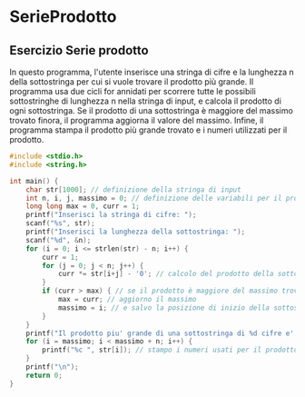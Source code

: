 # SerieProdotto
## Esercizio Serie prodotto
In questo programma, l'utente inserisce una stringa di cifre e la lunghezza n della sottostringa per cui si vuole trovare il prodotto più grande. Il programma usa due cicli for annidati per scorrere tutte le possibili sottostringhe di lunghezza n nella stringa di input, e calcola il prodotto di ogni sottostringa. Se il prodotto di una sottostringa è maggiore del massimo trovato finora, il programma aggiorna il valore del massimo. Infine, il programma stampa il prodotto più grande trovato e i numeri utilizzati per il prodotto.
```C
#include <stdio.h>
#include <string.h>

int main() {
    char str[1000]; // definizione della stringa di input
    int n, i, j, massimo = 0; // definizione delle variabili per il prodotto
    long long max = 0, curr = 1; 
    printf("Inserisci la stringa di cifre: ");
    scanf("%s", str);
    printf("Inserisci la lunghezza della sottostringa: ");
    scanf("%d", &n);
    for (i = 0; i <= strlen(str) - n; i++) {
        curr = 1;
        for (j = 0; j < n; j++) {
            curr *= str[i+j] - '0'; // calcolo del prodotto della sottostringa
        }
        if (curr > max) { // se il prodotto è maggiore del massimo trovato finora
            max = curr; // aggiorno il massimo
            massimo = i; // e salvo la posizione di inizio della sottostringa
        }
    }
    printf("Il prodotto piu' grande di una sottostringa di %d cifre e' %lld, usando i numeri:\n", n, max);
    for (i = massimo; i < massimo + n; i++) {
        printf("%c ", str[i]); // stampo i numeri usati per il prodotto
    }
    printf("\n");
    return 0;
}
```
